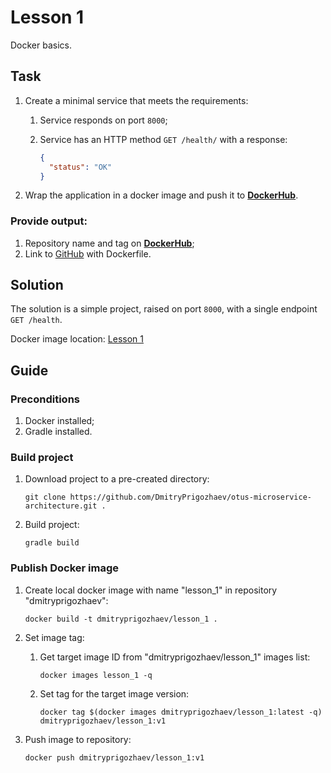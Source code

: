 # Lesson 1

Docker basics.

## Task

1. Create a minimal service that meets the requirements:

   1. Service responds on port `8000`;
   2. Service has an HTTP method `GET /health/` with a response:

       ```json
       {
         "status": "OK"
       }
       ```

2. Wrap the application in a docker image and push it to **[DockerHub](https://hub.docker.com/)**.

### Provide output:

1. Repository name and tag on **[DockerHub](https://hub.docker.com/)**;
2. Link to [GitHub](https://github.com/) with Dockerfile.

## Solution

The solution is a simple project, raised on port `8000`, with a single endpoint `GET /health`.

Docker image location: [Lesson 1](https://hub.docker.com/repository/docker/dmitryprigozhaev/lesson_1/general)

## Guide

### Preconditions

1. Docker installed;
2. Gradle installed.

### Build project

1. Download project to a pre-created directory:

   ```shell
   git clone https://github.com/DmitryPrigozhaev/otus-microservice-architecture.git .
   ```

2. Build project:

   ```shell
   gradle build
   ```
   
### Publish Docker image

1. Create local docker image with name "lesson_1" in repository "dmitryprigozhaev":

   ```shell
   docker build -t dmitryprigozhaev/lesson_1 .
   ```

2. Set image tag:
   
   1. Get target image ID from "dmitryprigozhaev/lesson_1" images list:

      ```shell
      docker images lesson_1 -q
      ```
      
   2. Set tag for the target image version:

      ```shell
      docker tag $(docker images dmitryprigozhaev/lesson_1:latest -q) dmitryprigozhaev/lesson_1:v1
      ```
   
3. Push image to repository:
   
   ```shell
   docker push dmitryprigozhaev/lesson_1:v1
   ```
